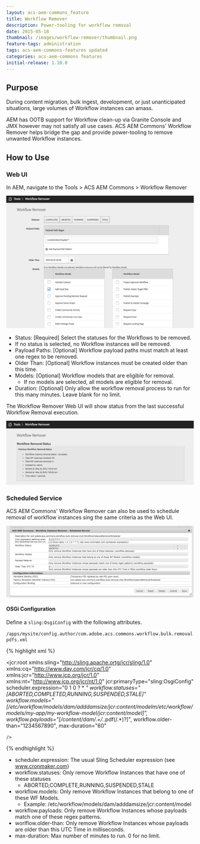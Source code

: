 ```yaml
---
layout: acs-aem-commons_feature
title: Workflow Remover
description: Power-tooling for workflow removal
date: 2015-05-18
thumbnail: /images/workflow-remover/thumbnail.png
feature-tags: administration
tags: acs-aem-commons-features updated
categories: acs-aem-commons features
initial-release: 1.10.0
---
```


## Purpose

During content migration, bulk ingest, development, or just unanticipated situations, large volumes of Workflow instances can amass.

AEM has OOTB support for Workflow clean-up via Granite Console and JMX however may not satisfy all use cases. ACS AEM Commons' Workflow Remover helps bridge the gap and provide power-tooling to remove unwanted Workflow instances.

## How to Use

### Web UI

In AEM, navigate to the Tools > ACS AEM Commons > Workflow Remover

![Workflow Remover - Web UI](/acs-aem-commons/images/workflow-remover/web-ui.png)

* Status: [Required] Select the statuses for the Workflows to be removed.
 * If no status is selected, no Workflow instances will be removed.
* Payload Paths: [Optional] Workflow payload paths must match at least one regex to be removed.
* Older Than: [Optional] Workflow instances must be created older than this time.
* Models: [Optional] Workflow models that are eligible for removal.
  * If no models are selected, all models are eligible for removal.
* Duration: [Optional] Only allow the workflow removal process to run for this many minutes. Leave blank for no limit.

The Workflow Remover Web UI will show status from the last successful Workflow Removal execution.

![Workflow Remover - Status](/acs-aem-commons/images/workflow-remover/status.png)


### Scheduled Service

ACS AEM Commons' Workflow Remover can also be used to schedule removal of workflow instances sing the same criteria as the Web UI.

![Workflow Remover - Scheduler](/acs-aem-commons/images/workflow-remover/scheduler-osgi-config.png)


#### OSGi Configuration

Define a `sling:OsgiConfig` with the following attributes.

	/apps/mysite/config.author/com.adobe.acs.commons.workflow.bulk.removal.impl.WorkflowInstanceRemoverScheduler-pdfs.xml

{% highlight xml %}
<?xml version="1.0" encoding="UTF-8"?>
<jcr:root xmlns:sling="http://sling.apache.ortg/jcr/sling/1.0" xmlns:cq="http://www.day.com/jcr/cq/1.0" xmlns:jcr="http://www.jcp.org/jcr/1.0" xmlns:nt="http://www.jcp.org/jcr/nt/1.0"
    jcr:primaryType="sling:OsgiConfig"
    scheduler.expression="0 1 0 ? * *"
	workflow.statuses="[ABORTED,COMPLETED,RUNNING,SUSPENDED,STALE]"
	workflow.models="[/etc/workflow/models/dam/adddamsize/jcr:content/modelm/etc/workflow/models/my-app/my-workflow-model/jcr:content/model]",
	workflow.payloads="[/content/dam/.+/.*\.pdf(/.*)?]",
	workflow.older-than="1234567890",
  max-duration="60"

    />
{% endhighlight %}

* scheduler.expression: The usual Sling Scheduler expression (see www.cronmaker.com)
* workflow.statuses: Only remove Workflow Instances that have one of these statuses
	* ABORTED,COMPLETE,RUNNING,SUSPENDED,STALE
* workflow.models: Only remove Workflow Instances that belong to one of these WF Models.
	* Example: /etc/workflow/models/dam/adddamsize/jcr:content/model
* workflow.payloads: Only remove Workflow Instances whose payloads match one of these regex patterns.
* worlflow.older-than: Only remove Workflow Instances whose payloads are older than this UTC Time in milliseconds.
* max-duration: Max number of minutes to run. 0 for no limit.
